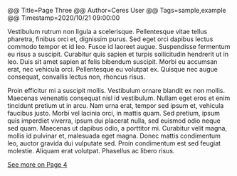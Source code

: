 @@ Title=Page Three
@@ Author=Ceres User
@@ Tags=sample,example
@@ Timestamp=2020/10/21 09:00:00

Vestibulum rutrum non ligula a scelerisque. Pellentesque vitae tellus pharetra, finibus orci et, dignissim purus. Sed eget orci dapibus lectus commodo tempor et id leo. Fusce id laoreet augue. Suspendisse fermentum eu risus a suscipit. Curabitur quis sapien et turpis sollicitudin hendrerit ut in leo. Duis sit amet sapien at felis bibendum suscipit. Morbi eu accumsan erat, nec vehicula orci. Pellentesque eu volutpat ex. Quisque nec augue consequat, convallis lectus non, rhoncus risus.

Proin efficitur mi a suscipit mollis. Vestibulum ornare blandit ex non mollis. Maecenas venenatis consequat nisl id vestibulum. Nullam eget eros et enim tincidunt pretium ut in arcu. Nam urna erat, tempor sed ipsum et, vehicula faucibus justo. Morbi vel lacinia orci, in mattis quam. Sed pretium, ipsum quis imperdiet viverra, ipsum dui placerat nulla, sed euismod odio neque sed quam. Maecenas ut dapibus odio, a porttitor mi. Curabitur velit magna, mollis id pulvinar et, malesuada eget magna. Donec mattis condimentum leo, auctor gravida dui vulputate sed. Proin condimentum est sed feugiat molestie. Aliquam erat volutpat. Phasellus ac libero risus.

[See more on Page 4](/page/page4)